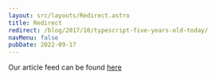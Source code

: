 ```yaml
---
layout: src/layouts/Redirect.astro
title: Redirect
redirect: /blog/2017/10/typescript-five-years-old-today/
navMenu: false
pubDate: 2022-09-17
---
```

<div>
Our article feed can be found <a href="/blog/2017/10/typescript-five-years-old-today/">here</a>
</div>
